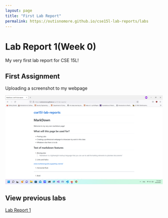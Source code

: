 ```yaml
---
layout: page
title: "First Lab Report"
permalink: https://outisnomore.github.io/cse15l-lab-reports/labs
---
```

# Lab Report 1(Week 0)
My very first lab report for CSE 15L!

## First Assignment
Uploading a screenshot to my webpage

![Image](../pictures/Screenshot.png)

## View previous labs
[Lab Report 1](lab-report-1-week-0.md)
